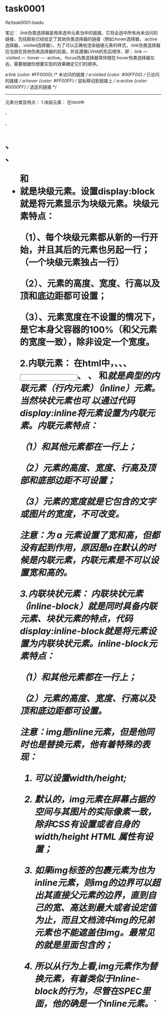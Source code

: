 # task0001
ife/task0001-baidu




笔记：
:link伪类选择器是用来选中元素当中的链接。它将会选中所有尚未访问的链接，包括那些已经给定了其他伪类选择器的链接（例如:hover选择器，:active选择器，:visited选择器）。为了可以正确地渲染链接元素的样式，:link伪类选择器应当放在其他伪类选择器的前面，并且遵循LVHA的先后顺序，即：:link — :visited — :hover — :active。:focus伪类选择器常伴随在:hover伪类选择器左右，需要根据你想要实现的效果确定它们的顺序。




a:link {color: #FF0000}		/* 未访问的链接 */
a:visited {color: #00FF00}	/* 已访问的链接 */
a:hover {color: #FF00FF}	/* 鼠标移动到链接上 */
a:active {color: #0000FF}	/* 选定的链接 */





----------
元素分类及特点：
 1.块级元素：
 在html中 <div>、 <p>、<h1>、<form>、<ul> 和 <li> 就是块级元素。设置display:block就是将元素显示为块级元素。块级元素特点：

（1）、每个块级元素都从新的一行开始，并且其后的元素也另起一行；（一个块级元素独占一行）

（2）、元素的高度、宽度、行高以及顶和底边距都可设置；

（3）、元素宽度在不设置的情况下，是它本身父容器的100%（和父元素的宽度一致），除非设定一个宽度。

2.内联元素：
 在html中，<span>、<a>、<label>、<input>、 <img>、 <strong> 和<em>就是典型的内联元素（行内元素）（inline）元素。当然块状元素也可 以通过代码display:inline将元素设置为内联元素。内联元素特点：

（1）和其他元素都在一行上；

（2）元素的高度、宽度、行高及顶部和底部边距不可设置；

（3）元素的宽度就是它包含的文字或图片的宽度，不可改变。

注意：为 a 元素设置了宽和高，但都没有起到作用，原因是a在默认的时候是内联元素，内联元素是不可以设置宽和高的。

3.内联块状元素：
内联块状元素（inline-block）就是同时具备内联元素、块状元素的特点，代码display:inline-block就是将元素设置为内联块状元素。inline-block元素特点：

（1）和其他元素都在一行上；

（2）元素的高度、宽度、行高以及顶和底边距都可设置。

注意：img是inline元素，但是他同时也是替换元素，他有着特殊的表现：

 1. 可以设置width/height;

 2. 默认的，img元素在屏幕占据的空间与其图片的实际像素一致，除非CSS有设置或者自身的width/height HTML 属性有设置；

 3. 如果img标签的包裹元素为也为inline元素，则img的边界可以超出其直接父元素的边界，直到自己的宽、高达到最大或者设定值为止，而且文档流中img的兄弟元素也不能遮盖住img。最常见的就是<a>里面包含的<img>；

 4. 所以从行为上看,img元素作为替换元素，有着类似于Inline-block的行为，尽管在SPEC里面，他的确是一个inline元素。`
